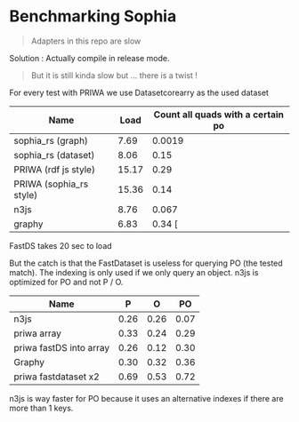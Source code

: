 # Benchmarking Sophia

> Adapters in this repo are slow

Solution : Actually compile in release mode.


> But it is still kinda slow but ... there is a twist !


For every test with PRIWA we use Datasetcorearry as the used dataset


| Name                    | Load  | Count all quads with a certain po |
| ----------------------- | ----- | --------------------------------- |
| sophia_rs (graph)       | 7.69  | 0.0019                            |
| sophia_rs (dataset)     | 8.06  | 0.15                              |
| PRIWA (rdf js style)    | 15.17 | 0.29                              |
| PRIWA (sophia_rs style) | 15.36 | 0.14                              |
| n3js                    | 8.76  | 0.067                             |
| graphy                  | 6.83  | 0.34                              [

FastDS takes 20 sec to load

But the catch is that the FastDataset is useless for querying PO (the tested
match). The indexing is only used if we only query an object. n3js is
optimized for PO and not P / O.


| Name                     | P    | O    | PO   |
| ------------------------ | ---- | ---- | ---- |
| n3js                     | 0.26 | 0.26 | 0.07 |
| priwa array              | 0.33 | 0.24 | 0.29 |
| priwa fastDS into array  | 0.26 | 0.12 | 0.30 |
| Graphy                   | 0.30 | 0.32 | 0.36 |
| priwa fastdataset x2     | 0.69 | 0.53 | 0.72 |


n3js is way faster for PO because it uses an alternative indexes if there are
more than 1 keys.






